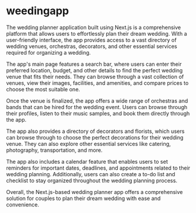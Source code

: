 # weedingapp
The wedding planner application built using Next.js is a comprehensive platform that allows users to effortlessly plan their dream wedding. With a user-friendly interface, the app provides access to a vast directory of wedding venues, orchestras, decorators, and other essential services required for organizing a wedding.

The app's main page features a search bar, where users can enter their preferred location, budget, and other details to find the perfect wedding venue that fits their needs. They can browse through a vast collection of venues, view their images, facilities, and amenities, and compare prices to choose the most suitable one.

Once the venue is finalized, the app offers a wide range of orchestras and bands that can be hired for the wedding event. Users can browse through their profiles, listen to their music samples, and book them directly through the app.

The app also provides a directory of decorators and florists, which users can browse through to choose the perfect decorations for their wedding venue. They can also explore other essential services like catering, photography, transportation, and more.

The app also includes a calendar feature that enables users to set reminders for important dates, deadlines, and appointments related to their wedding planning. Additionally, users can also create a to-do list and checklist to stay organized throughout the wedding planning process.

Overall, the Next.js-based wedding planner app offers a comprehensive solution for couples to plan their dream wedding with ease and convenience.

